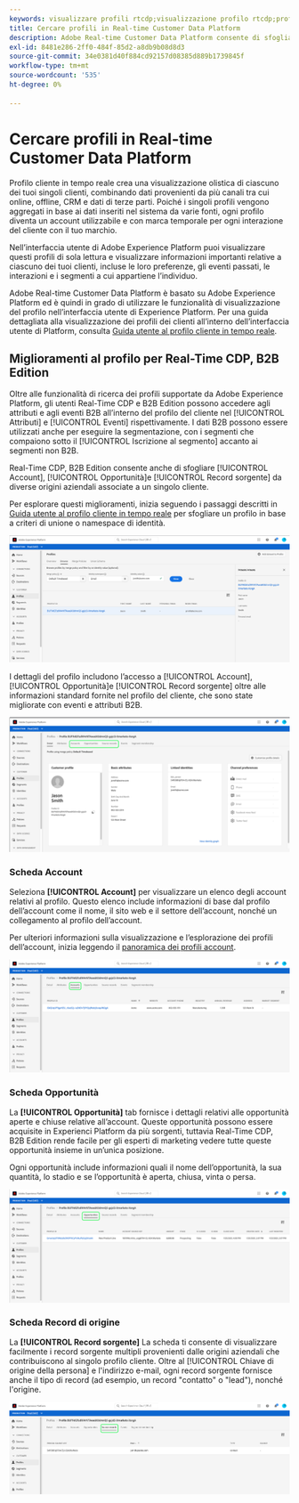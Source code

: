 ```yaml
---
keywords: visualizzare profili rtcdp;visualizzazione profilo rtcdp;profili rtcdp
title: Cercare profili in Real-time Customer Data Platform
description: Adobe Real-time Customer Data Platform consente di sfogliare i dati del profilo cliente in tempo reale utilizzando l’interfaccia utente di Adobe Experience Platform.
exl-id: 8481e286-2ff0-484f-85d2-a8db9b08d8d3
source-git-commit: 34e0381d40f884cd92157d08385d889b1739845f
workflow-type: tm+mt
source-wordcount: '535'
ht-degree: 0%

---
```



# Cercare profili in Real-time Customer Data Platform

Profilo cliente in tempo reale crea una visualizzazione olistica di ciascuno dei tuoi singoli clienti, combinando dati provenienti da più canali tra cui online, offline, CRM e dati di terze parti. Poiché i singoli profili vengono aggregati in base ai dati inseriti nel sistema da varie fonti, ogni profilo diventa un account utilizzabile e con marca temporale per ogni interazione del cliente con il tuo marchio.

Nell’interfaccia utente di Adobe Experience Platform puoi visualizzare questi profili di sola lettura e visualizzare informazioni importanti relative a ciascuno dei tuoi clienti, incluse le loro preferenze, gli eventi passati, le interazioni e i segmenti a cui appartiene l’individuo.

Adobe Real-time Customer Data Platform è basato su Adobe Experience Platform ed è quindi in grado di utilizzare le funzionalità di visualizzazione del profilo nell’interfaccia utente di Experience Platform. Per una guida dettagliata alla visualizzazione dei profili dei clienti all’interno dell’interfaccia utente di Platform, consulta [Guida utente al profilo cliente in tempo reale](../../profile/ui/user-guide.md).

## Miglioramenti al profilo per Real-Time CDP, B2B Edition

Oltre alle funzionalità di ricerca dei profili supportate da Adobe Experience Platform, gli utenti Real-Time CDP e B2B Edition possono accedere agli attributi e agli eventi B2B all’interno del profilo del cliente nel [!UICONTROL Attributi] e [!UICONTROL Eventi] rispettivamente. I dati B2B possono essere utilizzati anche per eseguire la segmentazione, con i segmenti che compaiono sotto il [!UICONTROL Iscrizione al segmento] accanto ai segmenti non B2B.

Real-Time CDP, B2B Edition consente anche di sfogliare [!UICONTROL Account], [!UICONTROL Opportunità]e [!UICONTROL Record sorgente] da diverse origini aziendali associate a un singolo cliente.

Per esplorare questi miglioramenti, inizia seguendo i passaggi descritti in [Guida utente al profilo cliente in tempo reale](../../profile/ui/user-guide.md) per sfogliare un profilo in base a criteri di unione o namespace di identità.

![](images/b2b-browse-profile.png)

I dettagli del profilo includono l’accesso a [!UICONTROL Account], [!UICONTROL Opportunità]e [!UICONTROL Record sorgente] oltre alle informazioni standard fornite nel profilo del cliente, che sono state migliorate con eventi e attributi B2B.

![](images/b2b-profile-detail.png)

### Scheda Account

Seleziona **[!UICONTROL Account]** per visualizzare un elenco degli account relativi al profilo. Questo elenco include informazioni di base dal profilo dell’account come il nome, il sito web e il settore dell’account, nonché un collegamento al profilo dell’account.

Per ulteriori informazioni sulla visualizzazione e l’esplorazione dei profili dell’account, inizia leggendo il [panoramica dei profili account](../accounts/account-profile-overview.md).

![](images/b2b-profile-accounts.png)

### Scheda Opportunità

La **[!UICONTROL Opportunità]** tab fornisce i dettagli relativi alle opportunità aperte e chiuse relative all’account. Queste opportunità possono essere acquisite in Experienci Platform da più sorgenti, tuttavia Real-Time CDP, B2B Edition rende facile per gli esperti di marketing vedere tutte queste opportunità insieme in un’unica posizione.

Ogni opportunità include informazioni quali il nome dell’opportunità, la sua quantità, lo stadio e se l’opportunità è aperta, chiusa, vinta o persa.

![](images/b2b-profile-opportunities.png)

### Scheda Record di origine

La **[!UICONTROL Record sorgente]** La scheda ti consente di visualizzare facilmente i record sorgente multipli provenienti dalle origini aziendali che contribuiscono al singolo profilo cliente. Oltre al [!UICONTROL Chiave di origine della persona] e l&#39;indirizzo e-mail, ogni record sorgente fornisce anche il tipo di record (ad esempio, un record &quot;contatto&quot; o &quot;lead&quot;), nonché l&#39;origine.

![](images/b2b-profile-source-records.png)
